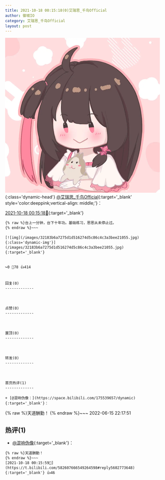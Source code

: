 ```yaml
---
title: 2021-10-18 00:15:18(0)艾瑞思_千鸟Official
author: 御坂IO
category: 艾瑞思_千鸟Official
layout: post
---
```


![img](/images/7e08840c56f251de28bdf766b647bd5fe9a5d50a.jpg){:class='dynamic-head'}
[@艾瑞思_千鸟Official](https://space.bilibili.com/1090010845/dynamic){:target='_blank' style='color:deeppink;vertical-align: middle;'}：

[2021-10-18 00:15:18🔗](https://t.bilibili.com/582607666549264598){:target='_blank'}

~~~
{% raw %}台上一分钟，台下十年功。基础练习，思思从未停止过。
{% endraw %}~~~

[![img](/images/32183b6a7275d1d516274d5c86c4c3a3bee21055.jpg){:class='dynamic-img'}](/images/32183b6a7275d1d516274d5c86c4c3a3bee21055.jpg){:target='_blank'}


↪️0 💬78 👍414


回复(0)
-------------



点赞(0)
-------------



置顶(0)
-------------



转发(0)
-------------



首页热评(1)
-------------

+ [@混响伪像：](https://space.bilibili.com/175539657/dynamic){:target='_blank'}：
~~~
{% raw %}天道酬勤！
{% endraw %}~~~
2022-06-15 22:17:51


热评(1)
-------------

+ [@混响伪像](https://space.bilibili.com/175539657/dynamic){:target='_blank'}：
~~~
{% raw %}天道酬勤！
{% endraw %}~~~
[2021-10-18 00:15:59🔗](https://t.bilibili.com/582607666549264598#reply5602773648){:target='_blank'} 👍46


